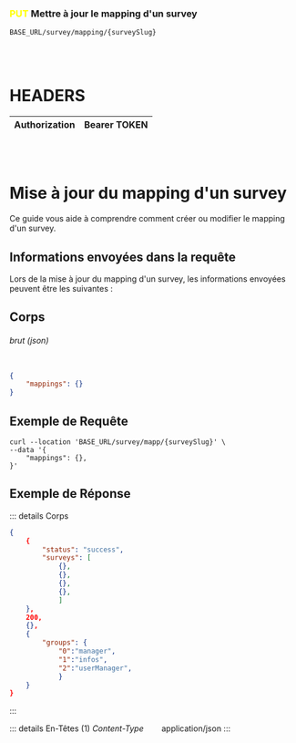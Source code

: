### <span style="color:yellow">PUT</span> Mettre à jour le mapping d'un survey

````
BASE_URL/survey/mapping/{surveySlug}
````

<br/> <br/> 

# HEADERS

| Authorization | Bearer TOKEN |
| ------------- | -----------  |

<br/> <br/>

# Mise à jour du mapping d'un survey
Ce guide vous aide à comprendre comment créer ou modifier le mapping d'un survey.


## Informations envoyées dans la requête

Lors de la mise à jour du mapping d'un survey, les informations envoyées peuvent être les suivantes :


## Corps

###### brut (json)


```json

{
    "mappings": {}
}
```

## Exemple de Requête

```curl
curl --location 'BASE_URL/survey/mapp/{surveySlug}' \
--data '{
    "mappings": {},
}'

```


## Exemple de Réponse

::: details Corps  

```json
{
    {
        "status": "success",
        "surveys": [
            {},
            {},
            {},
            {},
            ]
    },
    200,
    {},
    {
        "groups": {
            "0":"manager", 
            "1":"infos",
            "2":"userManager",
            }
    }
}
```
:::


::: details En-Têtes (1)
 *Content-Type*    &nbsp;&nbsp;&nbsp;&nbsp;&nbsp;&nbsp;     application/json
:::
